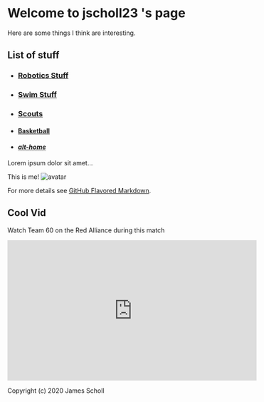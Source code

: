 # Welcome to jscholl23 's page

Here are some things I think are interesting.

## List of stuff
- ### [Robotics Stuff](https://jscholl23.github.io/frc)
- ### [Swim Stuff](https://jscholl23.github.io/swim)
- ### [Scouts](https://jscholl23.github.io/scouts)
- #### [Basketball](https://jscholl23.github.io/basketball)
- #### [_alt-home_](https://jscholl23.github.io/indexes.html)


Lorem ipsum dolor sit amet...



This is me!
![avatar](https://avatars3.githubusercontent.com/u/44987862?s=460&v=4)


For more details see [GitHub Flavored Markdown](https://guides.github.com/features/mastering-markdown/).


## Cool Vid
Watch Team 60 on the Red Alliance during this match

<iframe width="560" height="315" src="https://www.youtube.com/embed/F59HtDCnYes" frameborder="0" allow="accelerometer; autoplay; encrypted-media; gyroscope; picture-in-picture" allowfullscreen></iframe>

Copyright (c) 2020 James Scholl
